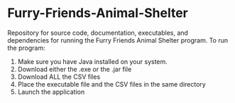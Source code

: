 # Furry-Friends-Animal-Shelter
Repository for source code, documentation, executables, and dependencies for running the Furry Friends Animal Shelter program.
To run the program:
1) Make sure you have Java installed on your system.
2) Download either the .exe or the .jar file
3) Download ALL the CSV files
4) Place the executable file and the CSV files in the same directory
5) Launch the application
